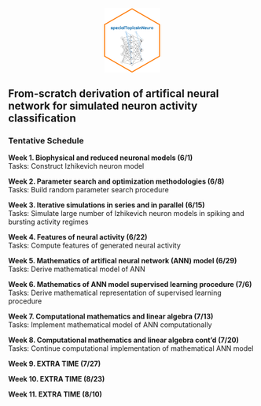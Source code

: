 
<img src="./rmd/fts/hex.png" width="22.5%" height="22.5%" style="display: block; margin: auto;" />

## From-scratch derivation of artifical neural network for simulated neuron activity classification

### Tentative Schedule

**Week 1. Biophysical and reduced neuronal models (6/1)**  
Tasks: Construct Izhikevich neuron model

**Week 2. Parameter search and optimization methodologies (6/8)**  
Tasks: Build random parameter search procedure

**Week 3. Iterative simulations in series and in parallel (6/15)**  
Tasks: Simulate large number of Izhikevich neuron models in spiking and
bursting activity regimes

**Week 4. Features of neural activity (6/22)**  
Tasks: Compute features of generated neural activity

**Week 5. Mathematics of artifical neural network (ANN) model (6/29)**  
Tasks: Derive mathematical model of ANN

**Week 6. Mathematics of ANN model supervised learning procedure
(7/6)**  
Tasks: Derive mathematical representation of supervised learning
procedure

**Week 7. Computational mathematics and linear algebra (7/13)**  
Tasks: Implement mathematical model of ANN computationally

**Week 8. Computational mathematics and linear algebra cont’d (7/20)**  
Tasks: Continue computational implementation of mathematical ANN model

**Week 9. EXTRA TIME (7/27)**

**Week 10. EXTRA TIME (8/23)**

**Week 11. EXTRA TIME (8/10)**
